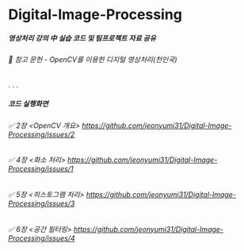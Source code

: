 # Digital-Image-Processing

##### 영상처리 강의 中 실습 코드 및 팀프로젝트 자료 공유
###### :book: 참고 문헌 - OpenCV를 이용한 디지털 영상처리(천인국)

.
.
.
##### 코드 실행화면
###### :white_check_mark: 2장 <OpenCV 개요> https://github.com/jeonyumi31/Digital-Image-Processing/issues/2
###### :white_check_mark: 4장 <화소 처리> https://github.com/jeonyumi31/Digital-Image-Processing/issues/1
###### :white_check_mark: 5장 <히스토그램 처리> https://github.com/jeonyumi31/Digital-Image-Processing/issues/3
###### :white_check_mark: 6장 <공간 필터링> https://github.com/jeonyumi31/Digital-Image-Processing/issues/4
